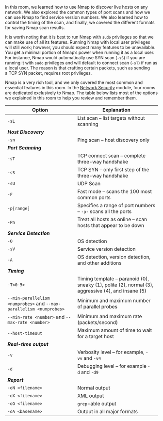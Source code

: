 In this room, we learned how to use Nmap to discover live hosts on any network. We also explored the common types of port scans and how we can use Nmap to find service version numbers. We also learned how to control the timing of the scan, and finally, we covered the different formats for saving Nmap scan results.

It is worth noting that it is best to run Nmap with `sudo` privileges so that we can make use of all its features. Running Nmap with local user privileges will still work; however, you should expect many features to be unavailable. You get a minimal portion of Nmap’s power when running it as a local user. For instance, Nmap would automatically use SYN scan (`-sS`) if you are running it with `sudo` privileges and will default to connect scan (`-sT`) if run as a local user. The reason is that crafting certain packets, such as sending a TCP SYN packet, requires root privileges.

Nmap is a very rich tool, and we only covered the most common and essential features in this room. In the [Network Security](https://tryhackme.com/module/network-security) module, four rooms are dedicated exclusively to Nmap. The table below lists most of the options we explained in this room to help you review and remember them.

| **Option** | **Explanation** |
| --- | --- |
| `-sL` | List scan – list targets without scanning |
| ***Host Discovery*** |  |
| `-sn` | Ping scan – host discovery only |
| ***Port Scanning*** |  |
| `-sT` | TCP connect scan – complete three-way handshake |
| `-sS` | TCP SYN – only first step of the three-way handshake |
| `-sU` | UDP Scan |
| `-F` | Fast mode – scans the 100 most common ports |
| `-p[range]` | Specifies a range of port numbers – `-p-` scans all the ports |
| `-Pn` | Treat all hosts as online – scan hosts that appear to be down |
| ***Service Detection*** |  |
| `-O` | OS detection |
| `-sV` | Service version detection |
| `-A` | OS detection, version detection, and other additions |
| ***Timing*** |  |
| `-T<0-5>` | Timing template – paranoid (0), sneaky (1), polite (2), normal (3), aggressive (4), and insane (5) |
| `--min-parallelism <numprobes>` and `--max-parallelism <numprobes>` | Minimum and maximum number of parallel probes |
| `--min-rate <number>` and `--max-rate <number>` | Minimum and maximum rate (packets/second) |
| `--host-timeout` | Maximum amount of time to wait for a target host |
| ***Real-time output*** |  |
| `-v` | Verbosity level – for example, `-vv` and `-v4` |
| `-d` | Debugging level – for example `-d` and `-d9` |
| ***Report*** |  |
| `-oN <filename>` | Normal output |
| `-oX <filename>` | XML output |
| `-oG <filename>` | `grep`-able output |
| `-oA <basename>` | Output in all major formats |
